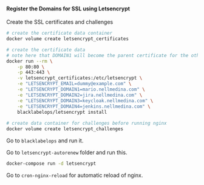 
#### Register the Domains for SSL using Letsencrypt

Create the SSL certificates and challenges
``` bash
# create the certificate data container
docker volume create letsencrypt_certificates

# create the certificate data
# note here that DOMAIN1 will become the parent certificate for the other domains therefore points ALL certificate files to DOMAIN1 certificates.
docker run --rm \
    -p 80:80 \
    -p 443:443 \
    -v letsencrypt_certificates:/etc/letsencrypt \
    -e "LETSENCRYPT_EMAIL=dummy@example.com" \
    -e "LETSENCRYPT_DOMAIN1=mario.nellmedina.com" \
    -e "LETSENCRYPT_DOMAIN2=jira.nellmedina.com" \
    -e "LETSENCRYPT_DOMAIN3=keycloak.nellmedina.com" \
    -e "LETSENCRYPT_DOMAIN4=jenkins.nellmedina.com" \
    blacklabelops/letsencrypt install
    
# create data container for challenges before running nginx
docker volume create letsencrypt_challenges
```

Go to `blacklabelops` and run it.

Go to `letsencrypt-autorenew` folder and run this.
``` bash
docker-compose run -d letsencrypt
```

Go to `cron-nginx-reload` for automatic reload of nginx.